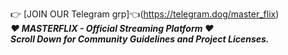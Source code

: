 👉 [JOIN OUR Telegram grp]👈(https://telegram.dog/master_flix)<br />
***❤ MASTERFLIX - Official Streaming Platform ❤***<br />
***Scroll Down for Community Guidelines and Project Licenses.***
